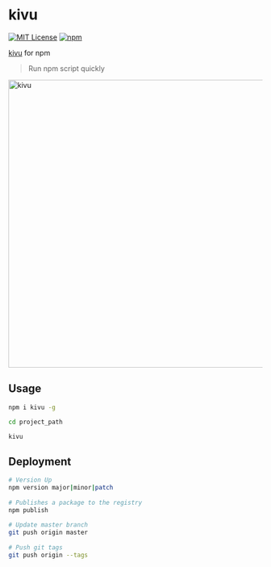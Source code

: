 # kivu

[![MIT License](http://img.shields.io/badge/license-MIT-blue.svg?style=flat)](https://github.com/t4y3/kivu/blob/master/LICENSE)
[![npm](https://img.shields.io/badge/dynamic/json.svg?label=npm&colorB=5f9ea0&query=$.version&uri=https:%2F%2Fraw.githubusercontent.com%2Ft4y3%2Fkivu%2Fmaster%2Fpackage.json&prefix=v)](https://www.npmjs.com/package/kivu)

[kivu](https://github.com/bryutus/kivu) for npm 
> Run npm script quickly

<img width="571" alt="kivu" src="https://user-images.githubusercontent.com/9010553/56895394-fbf7d180-6ac3-11e9-9d9f-c456e46b627d.png">
 
 
## Usage
```sh
npm i kivu -g

cd project_path

kivu
```
 
## Deployment
```sh
# Version Up
npm version major|minor|patch
 
# Publishes a package to the registry
npm publish
 
# Update master branch
git push origin master
 
# Push git tags
git push origin --tags
```
